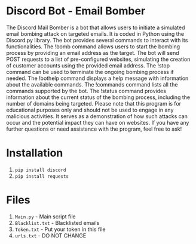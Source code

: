 # Discord Bot - Email Bomber
The Discord Mail Bomber is a bot that allows users to initiate a simulated email bombing attack on targeted emails. It is coded in Python using the Discord.py library. The bot provides several commands to interact with its functionalities. The !bomb command allows users to start the bombing process by providing an email address as the target. The bot will send POST requests to a list of pre-configured websites, simulating the creation of customer accounts using the provided email address. The !stop command can be used to terminate the ongoing bombing process if needed. The !bothelp command displays a help message with information about the available commands. The !commands command lists all the commands supported by the bot. The !status command provides information about the current status of the bombing process, including the number of domains being targeted. Please note that this program is for educational purposes only and should not be used to engage in any malicious activities. It serves as a demonstration of how such attacks can occur and the potential impact they can have on websites. If you have any further questions or need assistance with the program, feel free to ask!

# Installation

1. `pip install discord`
2. `pip install requests`

# Files

1. `Main.py` - Main script file
2. `Blacklist.txt` - Blacklisted emails
3. `Token.txt` - Put your token in this file
4. `urls.txt` - DO NOT CHANGE
